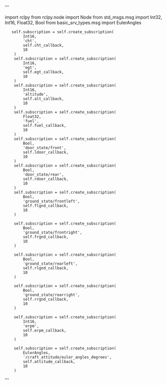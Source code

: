 '''

import rclpy
from rclpy.node import Node
from std_msgs.msg import Int32, Int16, Float32, Bool
from basic_srv_types.msg import EulerAngles


       self.subscription = self.create_subscription(
            Int16,
            'cht',  
            self.cht_callback,
            10
        )
        self.subscription = self.create_subscription(
            Int16,
            'egt',  
            self.egt_callback,
            10
        )
        self.subscription = self.create_subscription(
            Int16,
            'altitude',  
            self.alt_callback,
            10
        )
        self.subscription = self.create_subscription(
            Float32,
            'fuel',  
            self.fuel_callback,
            10
        )
        self.subscription = self.create_subscription(
            Bool,
            'door_state/front',  
            self.ldoor_callback,
            10
        )
        self.subscription = self.create_subscription(
            Bool,
            'door_state/rear',  
            self.rdoor_callback,
            10
        )
        self.subscription = self.create_subscription(
            Bool,
            'ground_state/frontleft',  
            self.flgnd_callback,
            10
        )

        self.subscription = self.create_subscription(
            Bool,
            'ground_state/frontright',  
            self.frgnd_callback,
            10
        )

        self.subscription = self.create_subscription(
            Bool,
            'ground_state/rearleft',  
            self.rlgnd_callback,
            10
        )

        self.subscription = self.create_subscription(
            Bool,
            'ground_state/rearright',  
            self.rrgnd_callback,
            10
        )

        self.subscription = self.create_subscription(
            Int16,
            'erpm',  
            self.erpm_callback,
            10
        )

        self.subscription = self.create_subscription(
            EulerAngles,
            '/craft_attitude/euler_angles_degrees',
            self.attitude_callback,
            10
        )
'''